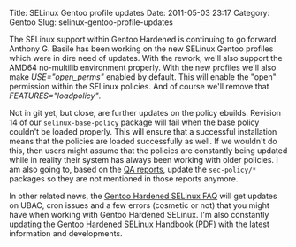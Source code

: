 Title: SELinux Gentoo profile updates
Date: 2011-05-03 23:17
Category: Gentoo
Slug: selinux-gentoo-profile-updates

The SELinux support within Gentoo Hardened is continuing to go forward.
Anthony G. Basile has been working on the new SELinux Gentoo profiles
which were in dire need of updates. With the rework, we'll also support
the AMD64 no-multilib environment properly. With the new profiles we'll
also make *USE="open\_perms"* enabled by default. This will enable the
"open" permission within the SELinux policies. And of course we'll
remove that *FEATURES="loadpolicy"*.

Not in git yet, but close, are further updates on the policy ebuilds.
Revision 14 of our `selinux-base-policy` package will fail when the base
policy couldn't be loaded properly. This will ensure that a successful
installation means that the policies are loaded successfully as well. If
we wouldn't do this, then users might assume that the policies are
constantly being updated while in reality their system has always been
working with older policies. I am also going to, based on the [QA
reports](http://qa-reports.gentoo.org), update the `sec-policy/*`
packages so they are not mentioned in those reports anymore.

In other related news, the [Gentoo Hardened SELinux
FAQ](http://goo.gl/uaaf4) will get updates on UBAC, cron issues and a
few errors (cosmetic or not) that you might have when working with
Gentoo Hardened SELinux. I'm also constantly updating the [Gentoo
Hardened SELinux Handbook (PDF)](http://goo.gl/DlHJD) with the latest
information and developments.
